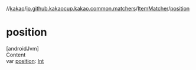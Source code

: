 //[kakao](../../../index.md)/[io.github.kakaocup.kakao.common.matchers](../index.md)/[ItemMatcher](index.md)/[position](position.md)



# position  
[androidJvm]  
Content  
var [position](position.md): [Int](https://kotlinlang.org/api/latest/jvm/stdlib/kotlin/-int/index.html)  



